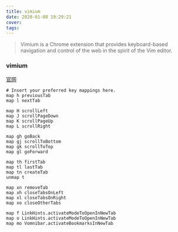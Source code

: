 ```yaml
---
title: vimium
date: 2020-01-08 19:29:21
cover:
tags:
---
```


> Vimium is a Chrome extension that provides keyboard-based navigation and control of the web in the spirit of the Vim editor.

<!-- more -->

### vimium 
[官网](https://github.com/philc/vimium)

```Custom key mappings
# Insert your preferred key mappings here.
map h previousTab
map l nextTab

map H scrollLeft
map J scrollPageDown
map K scrollPageUp
map L scrollRight

map gh goBack
map gj scrollToBottom
map gk scrollToTop
map gl goForward

map th firstTab
map tl lastTab
map tn createTab
unmap t

map xn removeTab
map xh closeTabsOnLeft
map xl closeTabsOnRight
map xo closeOtherTabs

map f LinkHints.activateModeToOpenInNewTab
map o LinkHints.activateModeToOpenInNewTab
map mo Vomnibar.activateBookmarksInNewTab
```